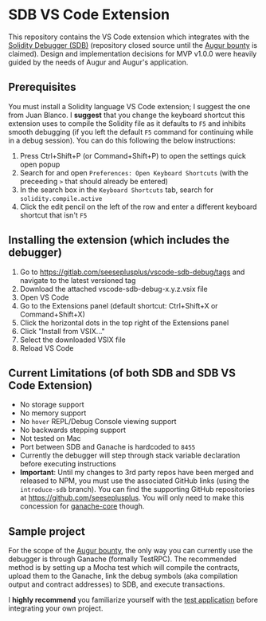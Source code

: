 # SDB VS Code Extension
This repository contains the VS Code extension which integrates with the [Solidity Debugger (SDB)](https://gitlab.com/seeseplusplus/solidity-debugger) (repository closed source until the [Augur bounty](https://github.com/AugurProject/augur-bounties#-bounty-2-portable-solidity-debugger) is claimed). Design and implementation decisions for MVP v1.0.0 were heavily guided by the needs of Augur and Augur's application.

## Prerequisites
You must install a Solidity language VS Code extension; I suggest the one from Juan Blanco. I **suggest** that you change the keyboard shortcut this extension uses to compile the Solidity file as it defaults to `F5` and inhibits smooth debugging (if you left the default `F5` command for continuing while in a debug session). You can do this following the below instructions:
1. Press Ctrl+Shift+P (or Command+Shift+P) to open the settings quick open popup
1. Search for and open `Preferences: Open Keyboard Shortcuts` (with the preceeding `>` that should already be entered)
1. In the search box in the `Keyboard Shortcuts` tab, search for `solidity.compile.active`
1. Click the edit pencil on the left of the row and enter a different keyboard shortcut that isn't `F5`

## Installing the extension (which includes the debugger)
1. Go to https://gitlab.com/seeseplusplus/vscode-sdb-debug/tags and navigate to the latest versioned tag
1. Download the attached vscode-sdb-debug-x.y.z.vsix file
1. Open VS Code
1. Go to the Extensions panel (default shortcut: Ctrl+Shift+X or Command+Shift+X)
1. Click the horizontal dots in the top right of the Extensions panel
1. Click "Install from VSIX..."
1. Select the downloaded VSIX file
1. Reload VS Code

## Current Limitations (of both SDB and SDB VS Code Extension)
- No storage support
- No memory support
- No `hover` REPL/Debug Console viewing support
- No backwards stepping support
- Not tested on Mac
- Port between SDB and Ganache is hardcoded to `8455`
- Currently the debugger will step through stack variable declaration before executing instructions
- **Important**: Until my changes to 3rd party repos have been merged and released to NPM, you must use the associated GitHub links (using the `introduce-sdb` branch). You can find the supporting GitHub repositories at https://github.com/seeseplusplus. You will only need to make this concession for [ganache-core](https://gitlab.com/seeseplusplus/vscode-sdb-debug/blob/master/package.json#L35) though.

## Sample project
For the scope of the [Augur bounty](https://github.com/AugurProject/augur-bounties#-bounty-2-portable-solidity-debugger), the only way you can currently use the debugger is through Ganache (formally TestRPC). The recommended method is by setting up a Mocha test which will compile the contracts, upload them to the Ganache, link the debug symbols (aka compilation output and contract addresses) to SDB, and execute transactions.

I **highly recommend** you familiarize yourself with the [test application](https://gitlab.com/seeseplusplus/sdb-sample) before integrating your own project.
